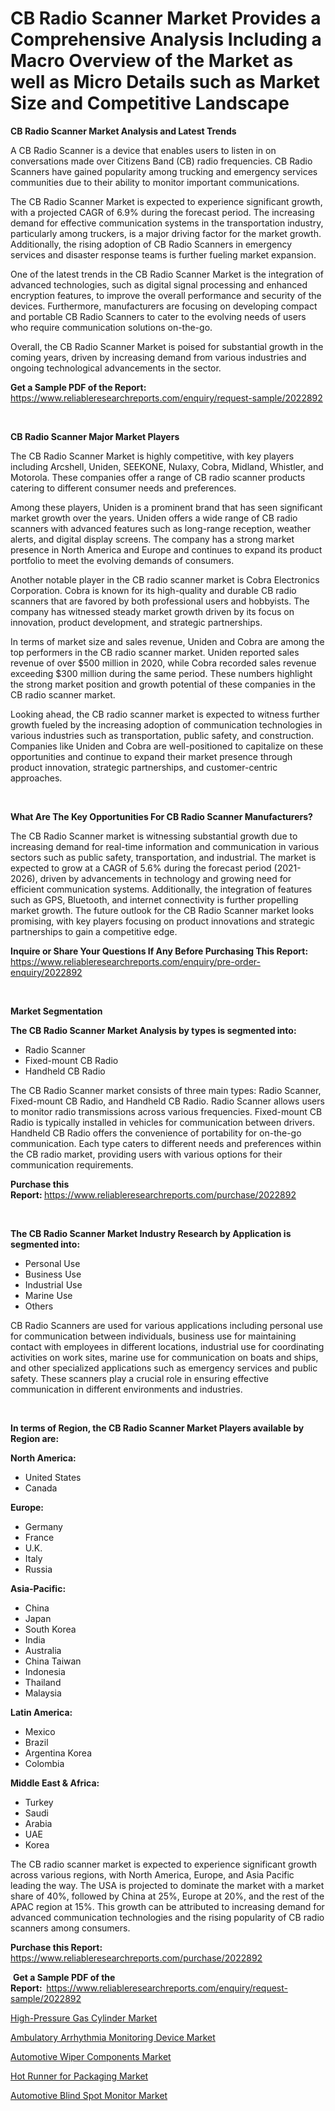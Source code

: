 <p><h1>CB Radio Scanner Market Provides a Comprehensive Analysis Including a Macro Overview of the Market as well as Micro Details such as Market Size and Competitive Landscape</h1></p><p><strong>CB Radio Scanner Market Analysis and Latest Trends</strong></p>
<p><p>A CB Radio Scanner is a device that enables users to listen in on conversations made over Citizens Band (CB) radio frequencies. CB Radio Scanners have gained popularity among trucking and emergency services communities due to their ability to monitor important communications.</p><p>The CB Radio Scanner Market is expected to experience significant growth, with a projected CAGR of 6.9% during the forecast period. The increasing demand for effective communication systems in the transportation industry, particularly among truckers, is a major driving factor for the market growth. Additionally, the rising adoption of CB Radio Scanners in emergency services and disaster response teams is further fueling market expansion.</p><p>One of the latest trends in the CB Radio Scanner Market is the integration of advanced technologies, such as digital signal processing and enhanced encryption features, to improve the overall performance and security of the devices. Furthermore, manufacturers are focusing on developing compact and portable CB Radio Scanners to cater to the evolving needs of users who require communication solutions on-the-go.</p><p>Overall, the CB Radio Scanner Market is poised for substantial growth in the coming years, driven by increasing demand from various industries and ongoing technological advancements in the sector.</p></p>
<p><strong>Get a Sample PDF of the Report:&nbsp;</strong> <a href="https://www.reliableresearchreports.com/enquiry/request-sample/2022892">https://www.reliableresearchreports.com/enquiry/request-sample/2022892</a></p>
<p>&nbsp;</p>
<p><strong>CB Radio Scanner Major Market Players</strong></p>
<p><p>The CB Radio Scanner Market is highly competitive, with key players including Arcshell, Uniden, SEEKONE, Nulaxy, Cobra, Midland, Whistler, and Motorola. These companies offer a range of CB radio scanner products catering to different consumer needs and preferences.</p><p>Among these players, Uniden is a prominent brand that has seen significant market growth over the years. Uniden offers a wide range of CB radio scanners with advanced features such as long-range reception, weather alerts, and digital display screens. The company has a strong market presence in North America and Europe and continues to expand its product portfolio to meet the evolving demands of consumers.</p><p>Another notable player in the CB radio scanner market is Cobra Electronics Corporation. Cobra is known for its high-quality and durable CB radio scanners that are favored by both professional users and hobbyists. The company has witnessed steady market growth driven by its focus on innovation, product development, and strategic partnerships.</p><p>In terms of market size and sales revenue, Uniden and Cobra are among the top performers in the CB radio scanner market. Uniden reported sales revenue of over $500 million in 2020, while Cobra recorded sales revenue exceeding $300 million during the same period. These numbers highlight the strong market position and growth potential of these companies in the CB radio scanner market.</p><p>Looking ahead, the CB radio scanner market is expected to witness further growth fueled by the increasing adoption of communication technologies in various industries such as transportation, public safety, and construction. Companies like Uniden and Cobra are well-positioned to capitalize on these opportunities and continue to expand their market presence through product innovation, strategic partnerships, and customer-centric approaches.</p></p>
<p>&nbsp;</p>
<p><strong>What Are The Key Opportunities For CB Radio Scanner Manufacturers?</strong></p>
<p><p>The CB Radio Scanner market is witnessing substantial growth due to increasing demand for real-time information and communication in various sectors such as public safety, transportation, and industrial. The market is expected to grow at a CAGR of 5.6% during the forecast period (2021-2026), driven by advancements in technology and growing need for efficient communication systems. Additionally, the integration of features such as GPS, Bluetooth, and internet connectivity is further propelling market growth. The future outlook for the CB Radio Scanner market looks promising, with key players focusing on product innovations and strategic partnerships to gain a competitive edge.</p></p>
<p><strong>Inquire or Share Your Questions If Any Before Purchasing This Report:</strong> <a href="https://www.reliableresearchreports.com/enquiry/pre-order-enquiry/2022892">https://www.reliableresearchreports.com/enquiry/pre-order-enquiry/2022892</a></p>
<p>&nbsp;</p>
<p><strong>Market Segmentation</strong></p>
<p><strong>The CB Radio Scanner Market Analysis by types is segmented into:</strong></p>
<p><ul><li>Radio Scanner</li><li>Fixed-mount CB Radio</li><li>Handheld CB Radio</li></ul></p>
<p><p>The CB Radio Scanner market consists of three main types: Radio Scanner, Fixed-mount CB Radio, and Handheld CB Radio. Radio Scanner allows users to monitor radio transmissions across various frequencies. Fixed-mount CB Radio is typically installed in vehicles for communication between drivers. Handheld CB Radio offers the convenience of portability for on-the-go communication. Each type caters to different needs and preferences within the CB radio market, providing users with various options for their communication requirements.</p></p>
<p><strong>Purchase this Report:&nbsp;</strong><a href="https://www.reliableresearchreports.com/purchase/2022892">https://www.reliableresearchreports.com/purchase/2022892</a></p>
<p>&nbsp;</p>
<p><strong>The CB Radio Scanner Market Industry Research by Application is segmented into:</strong></p>
<p><ul><li>Personal Use</li><li>Business Use</li><li>Industrial Use</li><li>Marine Use</li><li>Others</li></ul></p>
<p><p>CB Radio Scanners are used for various applications including personal use for communication between individuals, business use for maintaining contact with employees in different locations, industrial use for coordinating activities on work sites, marine use for communication on boats and ships, and other specialized applications such as emergency services and public safety. These scanners play a crucial role in ensuring effective communication in different environments and industries.</p></p>
<p>&nbsp;</p>
<p><strong>In terms of Region, the CB Radio Scanner Market Players available by Region are:</strong></p>
<p>
    <p> <strong> North America: </strong>
        <ul>
            <li>United States</li>
            <li>Canada</li>
        </ul>
        </p> 
    <p> <strong> Europe: </strong>
        <ul>
            <li>Germany</li>
            <li>France</li>
            <li>U.K.</li>
            <li>Italy</li>
            <li>Russia</li>
        </ul>
        </p> 
    <p> <strong> Asia-Pacific: </strong>
        <ul>
            <li>China</li>
            <li>Japan</li>
            <li>South Korea</li>
            <li>India</li>
            <li>Australia</li>
            <li>China Taiwan</li>
            <li>Indonesia</li>
            <li>Thailand</li>
            <li>Malaysia</li>
        </ul>
        </p> 
    <p> <strong> Latin America: </strong>
        <ul>
            <li>Mexico</li>
            <li>Brazil</li>
            <li>Argentina Korea</li>
            <li>Colombia</li>
        </ul>
        </p> 
    <p> <strong> Middle East & Africa: </strong>
        <ul>
            <li>Turkey</li>
            <li>Saudi</li>
            <li>Arabia</li>
            <li>UAE</li>
            <li>Korea</li>
        </ul>
    </p>
    </p>
<p><p>The CB radio scanner market is expected to experience significant growth across various regions, with North America, Europe, and Asia Pacific leading the way. The USA is projected to dominate the market with a market share of 40%, followed by China at 25%, Europe at 20%, and the rest of the APAC region at 15%. This growth can be attributed to increasing demand for advanced communication technologies and the rising popularity of CB radio scanners among consumers.</p></p>
<p><strong>Purchase this Report: </strong><a href="https://www.reliableresearchreports.com/purchase/2022892">https://www.reliableresearchreports.com/purchase/2022892</a></p>
<p>&nbsp;<strong>Get a Sample PDF of the Report:&nbsp;&nbsp;</strong><a href="https://www.reliableresearchreports.com/enquiry/request-sample/2022892">https://www.reliableresearchreports.com/enquiry/request-sample/2022892</a></p>
<p><strong></strong></p>
<p><p><a href="https://view.publitas.com/reportprime-1/decoding-the-high-pressure-gas-cylinder-market-a-deep-dive-into-the-latest-market-trends-market-segmentation-and-competitive-analysis/">High-Pressure Gas Cylinder Market</a></p><p><a href="https://faithful-glue-af3.notion.site/Ambulatory-Arrhythmia-Monitoring-Device-Market-Size-Market-Trends-and-Growth-Outlook-forecasted-fo-7b22b2f894024d279a9c309a6ec51d8d">Ambulatory Arrhythmia Monitoring Device Market</a></p><p><a href="https://view.publitas.com/reportprime-1/automotive-wiper-components-market-analysis-and-market-size-global-industry-overview-market-segmentation-and-forecast-2024-to-2031/">Automotive Wiper Components Market</a></p><p><a href="https://angry-finch-aaf.notion.site/Hot-Runner-for-Packaging-Market-Size-and-Growth-Market-Segmentation-Regional-and-Country-Breakdown-639da0ec68ee4e87ae47746f6138297a">Hot Runner for Packaging Market</a></p><p><a href="https://chivalrous-flock-a86.notion.site/Automotive-Blind-Spot-Monitor-Market-Dynamics-2024-2031-Also-about-Its-Market-Trends-Projections--4eeffefd8c4e48d5ad499ac880df87bc">Automotive Blind Spot Monitor Market</a></p></p>